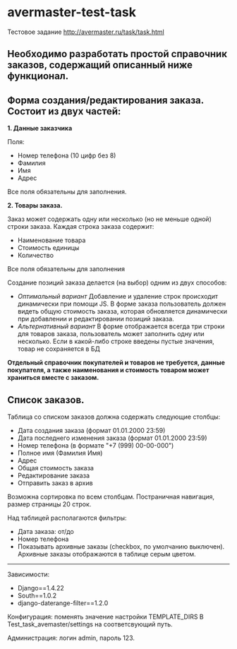# avermaster-test-task

Тестовое задание http://avermaster.ru/task/task.html



<h2>Необходимо разработать простой справочник заказов, содержащий описанный ниже функционал.</h2>

<h2>Форма создания/редактирования заказа. Состоит из двух частей:</h2>
<p><b>1. Данные заказчика</b></p>
<p>Поля:</p>
<ul>
<li>Номер телефона (10 цифр без 8)</li>
<li>Фамилия</li>
<li>Имя</li>
<li>Адрес</li>
</ul>

<p>Все поля обязательны для заполнения.</p>
<!-- <p>Номер телефона является уникальным идентификатором пользователя. После заполнения номера телефона в форме, при наличии пользователя с таким телефоном в БД, значение остальных полей заполняется автоматически (в идеале поле "Номер телефона" должно быть снабжено автодополнением по мере ввода). При изменении фамилии, имени или адреса пользователя с указанным номером телефона данные должны обновиться во всех заказах.</p> -->

<p><b>2. Товары заказа.</b></p>

<p>Заказ может содержать одну или несколько (но не меньше одной) строки заказа. Каждая строка заказа содержит:</p>
<ul>
<li>Наименование товара</li>
<li>Стоимость единицы</li>
<li>Количество</li>
</ul>
<p>Все поля обязательны для заполнения</p>
<p>Создание позиций заказа делается (на выбор) одним из двух способов:</p>
<ul>
<li><i>Оптимальный вариант</i> Добавление и удаление строк происходит динамически при помощи JS. В форме заказа пользователь должен видеть общую стоимость заказа, которая обновляется динамически при добавлении и редактировании позиций заказа.</li>
<li><i>Альтернативный вариант</i> В форме отображается всегда три строки для товаров заказа, пользователь может заполнить одну или несколько. Если в какой-либо строке введены пустые значения, товар не сохраняется в БД</li>
</ul>

<p><b>Отдельный справочник покупателей и товаров не требуется, данные покупателя, а также наименования и стоимость товаром может храниться вместе с заказом.</b></p>


<h2>Список заказов.</h2>
<p>Таблица со списком заказов должна содержать следующие столбцы:</p>
<ul>
<li>Дата создания заказа (формат 01.01.2000 23:59)</li>
<li>Дата последнего изменения заказа (формат 01.01.2000 23:59)</li>
<li>Номер телефона (в формате "+7 (999) 00-00-000")</li>
<li>Полное имя (Фамилия Имя)</li>
<li>Адрес</li>
<li>Общая стоимость заказа</li>
<li>Редактирование заказа</li>
<li>Отправить заказ в архив</li>
</ul>
<p>Возможна сортировка по всем столбцам. Постраничная навигация, размер страницы 20 строк.</p>

<p>Над таблицей располагаются фильтры:</p>
<ul>
<li>Дата заказа: от/до</li>
<li>Номер телефона</li>
<li>Показывать архивные заказы (checkbox, по умолчанию выключен). Архивные заказы отображаются в таблице серым цветом.</li>
</ul>








______________________________________________________
Зависимости:
- Django==1.4.22
- South==1.0.2
- django-daterange-filter==1.2.0

Конфигурация: поменять значение настройки TEMPLATE_DIRS В Test_task_avemaster/settings на соответсвующий путь.

Администрация: логин admin, пароль 123.
